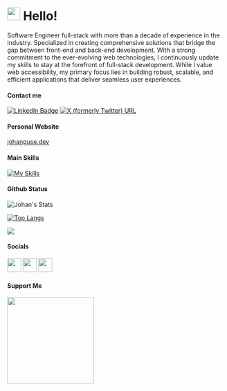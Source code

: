 <h1><img src="https://emojis.slackmojis.com/emojis/images/1588262851/8816/meow_bread_appear.gif?1588262851" width="30"/> Hello! </h1>
<p>Software Engineer full-stack with more than a decade of experience in the industry. Specialized in creating comprehensive solutions that bridge the gap between front-end and back-end development. With a strong commitment to the ever-evolving web technologies, I continuously update my skills to stay at the forefront of full-stack development. While I value web accessibility, my primary focus lies in building robust, scalable, and efficient applications that deliver seamless user experiences.</p>

<h4>Contact me</h4>

<p><a href="https://www.linkedin.com/in/johanguse/"><img src="https://img.shields.io/badge/-@johanguse-0077B5?style=flat-square&amp;labelColor=0077B5&amp;logo=LinkedIn&amp;link=https://www.linkedin.com/in/johanguse/" alt="LinkedIn Badge"></a>
  <a href="https://twitter.com/johanguse/"><img alt="X (formerly Twitter) URL" src="https://img.shields.io/twitter/url?url=https%3A%2F%2Ftwitter.com%2Fjohanguse%2F&style=flat-square&logo=twitter&label=My%20Twitter&link=https%3A%2F%2Ftwitter.com%2Fjohanguse%2F">
</a></p>


<h4>Personal Website</h4>
<a href="http://johanguse.dev/">johanguse.dev</a>

<h4>Main Skills</h4>

[![My Skills](https://skillicons.dev/icons?i=js,html,css,git,bootstrap,sass,styledcomponents,tailwind,vite,ts,react,nextjs,astro,wordpress,nodejs,nestjs,graphql,ps,figma,svg,md,vscode,flutter,swift,jquery,mysql,postgres,mongodb,firebase,vercel,aws,supabase,php,laravel,nginx,docker,cloudflare&perline=8)](https://skillicons.dev)


<h4>Github Status</h4>
<img src="https://github-readme-stats.vercel.app/api?username=johanguse&show_icons=true&include_all_commits=true&theme=dark" alt="Johan's Stats" />

[![Top Langs](https://github-readme-stats.vercel.app/api/top-langs/?username=johanguse&langs_count=10&layout=compact&theme=dark)](https://github.com/Olanetsoft)

![](http://estruyf-github.azurewebsites.net/api/VisitorHit?user=johanguse&repo=johanguse&countColorcountColor)

<h4>Socials</h4>
<p align="left"> <a href="https://www.github.com/johanguse" target="_blank" rel="noreferrer"><img src="https://raw.githubusercontent.com/danielcranney/readme-generator/main/public/icons/socials/github.svg" width="32" height="32" /></a> <a href="https://www.linkedin.com/in/johanguse" target="_blank" rel="noreferrer"><img src="https://raw.githubusercontent.com/danielcranney/readme-generator/main/public/icons/socials/linkedin.svg" width="32" height="32" /></a> <a href="https://www.twitter.com/johanguse" target="_blank" rel="noreferrer"><img src="https://raw.githubusercontent.com/danielcranney/readme-generator/main/public/icons/socials/twitter.svg" width="32" height="32" /></a></p>


<h4>Support Me</h4>
<a href="https://www.buymeacoffee.com/johanguse"><img src="https://cdn.buymeacoffee.com/buttons/v2/default-yellow.png" width="200" /></a>

